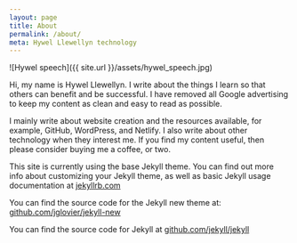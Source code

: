 ```yaml
---
layout: page
title: About
permalink: /about/
meta: Hywel Llewellyn technology
---
```

![Hywel speech]({{ site.url }}/assets/hywel_speech.jpg)

Hi, my name is Hywel Llewellyn. I write about the things I learn so that others can benefit and be successful. I have removed all Google advertising to keep my content as clean and easy to read as possible.

I mainly write about website creation and the resources available, for example, GitHub, WordPress, and Netlify.  I also write about other technology when they interest me. If you find my content useful, then please consider buying me a coffee, or two.    
<script  async type='text/javascript' src='https://ko-fi.com/widgets/widget_2.js'></script><script type='text/javascript'>kofiwidget2.init('Buy me a coffee', '#29abe0', 'Y8Y41G5YS');kofiwidget2.draw();</script> 

This site is currently using the base Jekyll theme. You can find out more info about customizing your Jekyll theme, as well as basic Jekyll usage documentation at [jekyllrb.com](http://jekyllrb.com/)

You can find the source code for the Jekyll new theme at: [github.com/jglovier/jekyll-new](https://github.com/jglovier/jekyll-new)

You can find the source code for Jekyll at [github.com/jekyll/jekyll](https://github.com/jekyll/jekyll)
